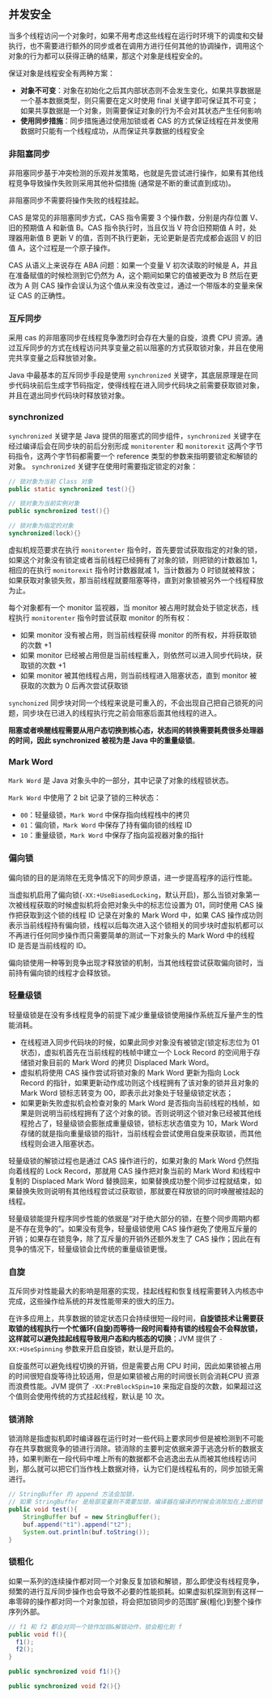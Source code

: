 ## 并发安全

当多个线程访问一个对象时，如果不用考虑这些线程在运行时环境下的调度和交替执行，也不需要进行额外的同步或者在调用方进行任何其他的协调操作，调用这个对象的行为都可以获得正确的结果，那这个对象是线程安全的。

保证对象是线程安全有两种方案：

- **对象不可变**：对象在初始化之后其内部状态则不会发生变化，如果共享数据是一个基本数据类型，则只需要在定义时使用 final 关键字即可保证其不可变；如果共享数据是一个对象，则需要保证对象的行为不会对其状态产生任何影响
- **使用同步措施**：同步措施通过使用加锁或者 CAS 的方式保证线程在并发使用数据时只能有一个线程成功，从而保证共享数据的线程安全

### 非阻塞同步

非阻塞同步基于冲突检测的乐观并发策略，也就是先尝试进行操作，如果有其他线程竞争导致操作失败则采用其他补偿措施 (通常是不断的重试直到成功)。

非阻塞同步不需要将操作失败的线程挂起。

 CAS 是常见的非阻塞同步方式，CAS 指令需要 3 个操作数，分别是内存位置 V、旧的预期值 A 和新值 B。CAS 指令执行时，当且仅当 V 符合旧预期值 A 时，处理器用新值 B 更新 V 的值，否则不执行更新，无论更新是否完成都会返回 V 的旧值 A，这个过程是一个原子操作。

CAS 从语义上来说存在 ABA 问题：如果一个变量 V 初次读取的时候是 A，并且在准备赋值的时候检测到它仍然为 A，这个期间如果它的值被更改为 B 然后在更改为 A 则 CAS 操作会误认为这个值从来没有改变过，通过一个带版本的变量来保证 CAS 的正确性。

### 互斥同步

采用 cas 的非阻塞同步在线程竞争激烈时会存在大量的自旋，浪费 CPU 资源。通过互斥同步的方式在线程访问共享变量之前以阻塞的方式获取锁对象，并且在使用完共享变量之后释放锁对象。

Java 中最基本的互斥同步手段是使用 `synchronized` 关键字，其底层原理是在同步代码块前后生成字节码指定，使得线程在进入同步代码块之前需要获取锁对象，并且在退出同步代码块时释放锁对象。

### synchronized

`synchronized` 关键字是 Java 提供的阻塞式的同步组件，`synchronized` 关键字在经过编译后会在同步块的前后分别形成 `monitorenter` 和 `monitorexit` 这两个字节码指令，这两个字节码都需要一个 reference 类型的参数来指明要锁定和解锁的对象。 `synchronized` 关键字在使用时需要指定锁定的对象：

```java
// 锁对象为当前 Class 对象
public static synchronized test(){}

// 锁对象为当前实例对象
public synchronized test(){}

// 锁对象为指定的对象
synchronized(lock){}
```

虚拟机规范要求在执行 `monitorenter` 指令时，首先要尝试获取指定的对象的锁，如果这个对象没有锁定或者当前线程已经拥有了对象的锁，则把锁的计数器加 1，相应的在执行 `monitorexit` 指令时计数器就减 1，当计数器为 0 时锁就被释放；如果获取对象锁失败，那当前线程就要阻塞等待，直到对象锁被另外一个线程释放为止。

每个对象都有一个 monitor 监视器，当 monitor 被占用时就会处于锁定状态，线程执行 `monitorenter` 指令时尝试获取 monitor 的所有权：
- 如果 monitor 没有被占用，则当前线程获得 monitor 的所有权，并将获取锁的次数 +1
- 如果 monitor 已经被占用但是当前线程重入，则依然可以进入同步代码块，获取锁的次数 +1
- 如果 monitor 被其他线程占用，则当前线程进入阻塞状态，直到 monitor 被获取的次数为 0 后再次尝试获取锁

`synchonized` 同步块对同一个线程来说是可重入的，不会出现自己把自己锁死的问题，同步块在已进入的线程执行完之前会阻塞后面其他线程的进入。

**阻塞或者唤醒线程需要从用户态切换到核心态，状态间的转换需要耗费很多处理器的时间，因此 synchronized 被视为是 Java 中的重量级锁**。

### Mark Word

`Mark Word` 是 Java 对象头中的一部分，其中记录了对象的线程锁状态。

`Mark Word` 中使用了 2 bit 记录了锁的三种状态：

- `00`：轻量级锁，`Mark Word` 中保存指向线程栈中的拷贝
- `01`：偏向锁，`Mark Word` 中保存了持有偏向锁的线程 ID
- `10`：重量级锁，`Mark Word` 中保存了指向监视器对象的指针

### 偏向锁

偏向锁的目的是消除在无竞争情况下的同步原语，进一步提高程序的运行性能。

当虚拟机启用了偏向锁(`-XX:+UseBiasedLocking`，默认开启)，那么当锁对象第一次被线程获取的时候虚拟机将会把对象头中的标志位设置为 01，同时使用 CAS 操作把获取到这个锁的线程 ID 记录在对象的 Mark Word 中，如果 CAS 操作成功则表示当前线程持有偏向锁，线程以后每次进入这个锁相关的同步块时虚拟机都可以不再进行任何同步操作而只需要简单的测试一下对象头的 Mark Word 中的线程 ID 是否是当前线程的 ID。

偏向锁使用一种等到竞争出现才释放锁的机制，当其他线程尝试获取偏向锁时，当前持有偏向锁的线程才会释放锁。

### 轻量级锁

轻量级锁是在没有多线程竞争的前提下减少重量级锁使用操作系统互斥量产生的性能消耗。

- 在线程进入同步代码块的时候，如果此同步对象没有被锁定(锁定标志位为 01 状态)，虚拟机首先在当前线程的栈帧中建立一个 Lock Record 的空间用于存储锁对象目前的 Mark Word 的拷贝 Displaced Mark Word。
- 虚拟机将使用 CAS 操作尝试将锁对象的 Mark  Word 更新为指向 Lock Record 的指针，如果更新动作成功则这个线程拥有了该对象的锁并且对象的 Mark Word 锁标志转变为 00，即表示此对象处于轻量级锁定状态；
- 如果更新失败虚拟机会检查对象的 Mark Word 是否指向当前线程的栈帧，如果是则说明当前线程拥有了这个对象的锁。否则说明这个锁对象已经被其他线程抢占了，轻量级锁会膨胀成重量级锁，锁标志状态值变为 10，Mark Word 存储的就是指向重量级锁的指针，当前线程会尝试使用自旋来获取锁，而其他线程则会进入阻塞状态。

轻量级锁的解锁过程也是通过 CAS 操作进行的，如果对象的 Mark Word 仍然指向着线程的 Lock Record，那就用 CAS 操作把对象当前的 Mark Word 和线程中复制的 Displaced Mark Word 替换回来，如果替换成功整个同步过程就结束，如果替换失败则说明有其他线程尝试过获取锁，那就要在释放锁的同时唤醒被挂起的线程。

轻量级锁能提升程序同步性能的依据是“对于绝大部分的锁，在整个同步周期内都是不存在竞争的”。如果没有竞争，轻量级锁使用 CAS 操作避免了使用互斥量的开销；如果存在锁竞争，除了互斥量的开销外还额外发生了 CAS 操作；因此在有竞争的情况下，轻量级锁会比传统的重量级锁更慢。

### 自旋

互斥同步对性能最大的影响是阻塞的实现，挂起线程和恢复线程需要转入内核态中完成，这些操作给系统的并发性能带来的很大的压力。

在许多应用上，共享数据的锁定状态只会持续很短一段时间，**自旋锁技术让需要获取锁的线程执行一个忙循环(自旋)而等待一段时间看持有锁的线程会不会释放锁，这样就可以避免挂起线程导致用户态和内核态的切换**；JVM 提供了 ```-XX:+UseSpinning``` 参数来开启自旋锁，默认是开启的。

自旋虽然可以避免线程切换的开销，但是需要占用 CPU 时间，因此如果锁被占用的时间很短自旋等待比较适用，但是如果锁被占用的时间很长则会消耗CPU 资源而浪费性能。JVM 提供了 ```-XX:PreBlockSpin=10``` 来指定自旋的次数，如果超过这个值则会使用传统的方式挂起线程，默认是 10 次。

### 锁消除

锁消除是指虚拟机即时编译器在运行时对一些代码上要求同步但是被检测到不可能存在共享数据竞争的锁进行消除。锁消除的主要判定依据来源于逃逸分析的数据支持，如果判断在一段代码中堆上所有的数据都不会逃逸出去从而被其他线程访问到，那么就可以把它们当作栈上数据对待，认为它们是线程私有的，同步加锁无需进行。
```java
// StringBuffer 的 append 方法会加锁，
// 如果 StringBuffer 是局部变量则不需要加锁，编译器在编译的时候会消除加在上面的锁
public void test(){
    StringBuffer buf = new StringBuffer();
    buf.append("t1").append("t2");
    System.out.println(buf.toString());
}
```
### 锁粗化

如果一系列的连续操作都对同一个对象反复加锁和解锁，那么即使没有线程竞争，频繁的进行互斥同步操作也会导致不必要的性能损耗。如果虚拟机探测到有这样一串零碎的操作都对同一个对象加锁，将会把加锁同步的范围扩展(粗化)到整个操作序列外部。
```java
// f1 和 f2 都会对同一个锁作加锁&解锁动作，锁会粗化到 f
public void f(){
  f1();
  f2();
}

public synchronized void f1(){}

public synchronized void f2(){}
```
